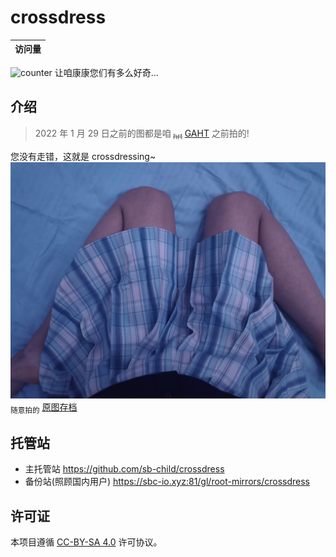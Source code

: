# crossdress

| 访问量 |
| ------ |
![counter](https://sbc-io.xyz:81/_sbcounter/crossdress/rw/card)
让咱康康您们有多么好奇...

## 介绍

> 2022 年 1 月 29 日之前的图都是咱<sub> ~~hrt~~ </sub> [GAHT](https://zh.wikipedia.org/wiki/%E6%80%A7%E5%88%AB%E8%82%AF%E5%AE%9A%E6%BF%80%E7%B4%A0%E6%B2%BB%E7%96%97) 之前拍的!

您没有走错，这就是 crossdressing~
![cover](./img/IMG_20211231_181814.jpg)
<sub>随意拍的</sub>
[原图存档](https://sbc-io.xyz:8081/s/PetR)

## 托管站

+ 主托管站 https://github.com/sb-child/crossdress
+ 备份站(照顾国内用户) https://sbc-io.xyz:81/gl/root-mirrors/crossdress

## 许可证
本项目遵循 [CC-BY-SA 4.0](https://creativecommons.org/licenses/by-sa/4.0/) 许可协议。
